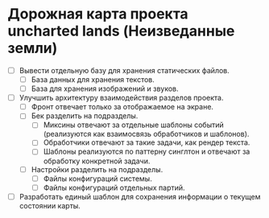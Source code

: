 # Дорожная карта проекта uncharted lands (Неизведанные земли)

- [ ] Вывести отдельную базу для хранения статических файлов.
    - [ ] База данных для хранения текстов.
    - [ ] База для хранения изображений и звуков.
- [ ] Улучшить архитектуру взаимодействия разделов проекта.
    - [ ] Фронт отвечает только за отображаемое на экране.
    - [ ] Бек разделить на подразделы.
        - [ ] Миксины отвечают за отдельные шаблоны событий (реализуются как взаимосвязь обработчиков и шаблонов).
        - [ ] Обработчики отвечают за такие задачи, как рендер текста.
        - [ ] Шаблоны реализуются по паттерну синглтон и отвечают за обработку конкретной задачи.
    - [ ] Настройки разделить на подразделы.
        - [ ] Файлы конфигураций системы.
        - [ ] Файлы конфигураций отдельных партий.
- [ ] Разработать единый шаблон для сохранения информации о текущем состоянии карты.

